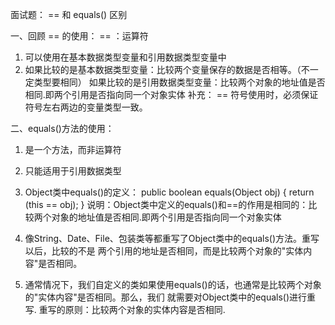   面试题： == 和 equals() 区别

  一、回顾 == 的使用：
  == ：运算符
  1. 可以使用在基本数据类型变量和引用数据类型变量中
  2. 如果比较的是基本数据类型变量：比较两个变量保存的数据是否相等。（不一定类型要相同）
     如果比较的是引用数据类型变量：比较两个对象的地址值是否相同.即两个引用是否指向同一个对象实体
    补充： == 符号使用时，必须保证符号左右两边的变量类型一致。

  二、equals()方法的使用：
  1. 是一个方法，而非运算符
  2. 只能适用于引用数据类型
  3. Object类中equals()的定义：
     public boolean equals(Object obj) {
	        return (this == obj);
	  }
     说明：Object类中定义的equals()和==的作用是相同的：比较两个对象的地址值是否相同.即两个引用是否指向同一个对象实体
  
  4. 像String、Date、File、包装类等都重写了Object类中的equals()方法。重写以后，比较的不是
     两个引用的地址是否相同，而是比较两个对象的"实体内容"是否相同。
     
  5. 通常情况下，我们自定义的类如果使用equals()的话，也通常是比较两个对象的"实体内容"是否相同。那么，我们
     就需要对Object类中的equals()进行重写.
     重写的原则：比较两个对象的实体内容是否相同.